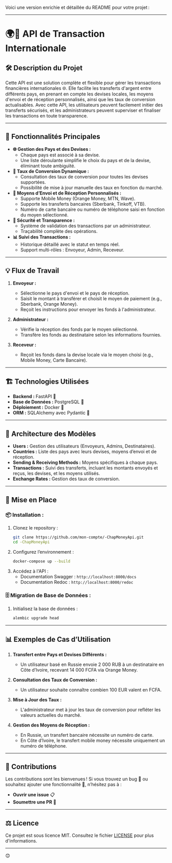 Voici une version enrichie et détaillée du README pour votre projet :

---

# 🌍💸 API de Transaction Internationale

## 🛠️ **Description du Projet**

Cette API est une solution complète et flexible pour gérer les transactions financières internationales 🌐. Elle facilite les transferts d'argent entre différents pays, en prenant en compte les devises locales, les moyens d'envoi et de réception personnalisés, ainsi que les taux de conversion actualisables. Avec cette API, les utilisateurs peuvent facilement initier des transferts sécurisés, et les administrateurs peuvent superviser et finaliser les transactions en toute transparence.

---

## 🚀 **Fonctionnalités Principales**

- **🌐 Gestion des Pays et des Devises :**  
  - Chaque pays est associé à sa devise.  
  - Une liste déroulante simplifie le choix du pays et de la devise, éliminant toute ambiguïté.  
- **🔄 Taux de Conversion Dynamique :**  
  - Consultation des taux de conversion pour toutes les devises supportées.  
  - Possibilité de mise à jour manuelle des taux en fonction du marché.  
- **📲 Moyens d’Envoi et de Réception Personnalisés :**  
  - Supporte Mobile Money (Orange Money, MTN, Wave).  
  - Supporte les transferts bancaires (Sberbank, Tinkoff, VTB).  
  - Numéro de carte bancaire ou numéro de téléphone saisi en fonction du moyen sélectionné.  
- **🔐 Sécurité et Transparence :**  
  - Système de validation des transactions par un administrateur.  
  - Traçabilité complète des opérations.  
- **📊 Suivi des Transactions :**  
  - Historique détaillé avec le statut en temps réel.  
  - Support multi-rôles : Envoyeur, Admin, Receveur.  

---

## 💡 **Flux de Travail**

1. **Envoyeur :**  
   - Sélectionne le pays d'envoi et le pays de réception.  
   - Saisit le montant à transférer et choisit le moyen de paiement (e.g., Sberbank, Orange Money).  
   - Reçoit les instructions pour envoyer les fonds à l'administrateur.  

2. **Administrateur :**  
   - Vérifie la réception des fonds par le moyen sélectionné.  
   - Transfère les fonds au destinataire selon les informations fournies.  

3. **Receveur :**  
   - Reçoit les fonds dans la devise locale via le moyen choisi (e.g., Mobile Money, Carte Bancaire).  

---

## 🏗️ **Technologies Utilisées**

- **Backend :** FastAPI 🐍  
- **Base de Données :** PostgreSQL 🐘  
- **Déploiement :** Docker 🐳  
- **ORM :** SQLAlchemy avec Pydantic 📜  

---

## 📜 **Architecture des Modèles**

- **Users :** Gestion des utilisateurs (Envoyeurs, Admins, Destinataires).  
- **Countries :** Liste des pays avec leurs devises, moyens d’envoi et de réception.  
- **Sending & Receiving Methods :** Moyens spécifiques à chaque pays.  
- **Transactions :** Suivi des transferts, incluant les montants envoyés et reçus, les devises, et les moyens utilisés.  
- **Exchange Rates :** Gestion des taux de conversion.  

---

## 🔧 **Mise en Place**

### 📦 **Installation :**
1. Clonez le repository :  
   ```bash
   git clone https://github.com/mon-compte/-ChapMoneyApi.git
   cd -ChapMoneyApi
   ```
2. Configurez l’environnement :  
   ```bash
   docker-compose up --build
   ```
3. Accédez à l'API :  
   - Documentation Swagger : `http://localhost:8000/docs`  
   - Documentation Redoc : `http://localhost:8000/redoc`  

### 🗄️ **Migration de Base de Données :**
1. Initialisez la base de données :  
   ```bash
   alembic upgrade head
   ```

---

## 📊 **Exemples de Cas d’Utilisation**

1. **Transfert entre Pays et Devises Différents :**  
   - Un utilisateur basé en Russie envoie 2 000 RUB à un destinataire en Côte d’Ivoire, recevant 14 000 FCFA via Orange Money.  

2. **Consultation des Taux de Conversion :**  
   - Un utilisateur souhaite connaître combien 100 EUR valent en FCFA.  

3. **Mise à Jour des Taux :**  
   - L'administrateur met à jour les taux de conversion pour refléter les valeurs actuelles du marché.  

4. **Gestion des Moyens de Réception :**  
   - En Russie, un transfert bancaire nécessite un numéro de carte.  
   - En Côte d’Ivoire, le transfert mobile money nécessite uniquement un numéro de téléphone.  

---

## 🤝 **Contributions**

Les contributions sont les bienvenues ! Si vous trouvez un bug 🐛 ou souhaitez ajouter une fonctionnalité 🌟, n’hésitez pas à :  
- **Ouvrir une issue** 📋  
- **Soumettre une PR** 🚀  

---

## ⚖️ **Licence**

Ce projet est sous licence MIT. Consultez le fichier [LICENSE](LICENSE) pour plus d'informations.

---
😊